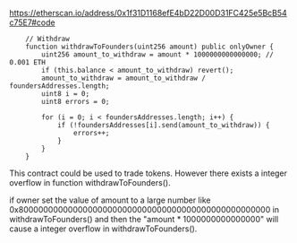 https://etherscan.io/address/0x1f31D1168efE4bD22D00D31FC425e5BcB54c75E7#code

```
    // Withdraw
    function withdrawToFounders(uint256 amount) public onlyOwner {
    	uint256 amount_to_withdraw = amount * 1000000000000000; // 0.001 ETH
        if (this.balance < amount_to_withdraw) revert();
        amount_to_withdraw = amount_to_withdraw / foundersAddresses.length;
        uint8 i = 0;
        uint8 errors = 0;
        
        for (i = 0; i < foundersAddresses.length; i++) {
			if (!foundersAddresses[i].send(amount_to_withdraw)) {
				errors++;
			}
		}
    }

```
This contract could be used to trade tokens. However there exists a integer overflow in function withdrawToFounders().

if owner set the value of amount to a large number like 0x800000000000000000000000000000000000000000000000000 in withdrawToFounders() and then the "amount * 1000000000000000" will cause a integer overflow in withdrawToFounders().
